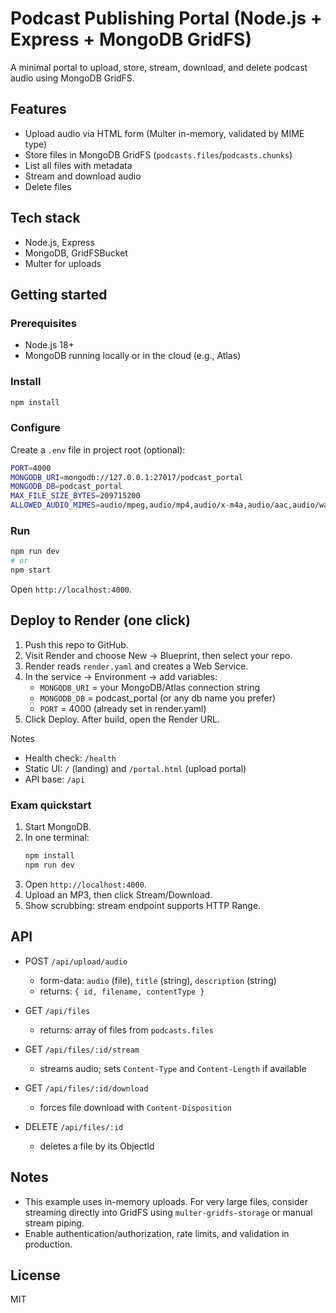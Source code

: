 # Podcast Publishing Portal (Node.js + Express + MongoDB GridFS)

A minimal portal to upload, store, stream, download, and delete podcast audio using MongoDB GridFS.

## Features
- Upload audio via HTML form (Multer in-memory, validated by MIME type)
- Store files in MongoDB GridFS (`podcasts.files`/`podcasts.chunks`)
- List all files with metadata
- Stream and download audio
- Delete files

## Tech stack
- Node.js, Express
- MongoDB, GridFSBucket
- Multer for uploads

## Getting started

### Prerequisites
- Node.js 18+
- MongoDB running locally or in the cloud (e.g., Atlas)

### Install
```bash
npm install
```

### Configure
Create a `.env` file in project root (optional):
```bash
PORT=4000
MONGODB_URI=mongodb://127.0.0.1:27017/podcast_portal
MONGODB_DB=podcast_portal
MAX_FILE_SIZE_BYTES=209715200
ALLOWED_AUDIO_MIMES=audio/mpeg,audio/mp4,audio/x-m4a,audio/aac,audio/wav,audio/x-wav,audio/flac,audio/ogg,audio/webm
```

### Run
```bash
npm run dev
# or
npm start
```
Open `http://localhost:4000`.

## Deploy to Render (one click)

1. Push this repo to GitHub.
2. Visit Render and choose New → Blueprint, then select your repo.
3. Render reads `render.yaml` and creates a Web Service.
4. In the service → Environment → add variables:
   - `MONGODB_URI` = your MongoDB/Atlas connection string
   - `MONGODB_DB` = podcast_portal (or any db name you prefer)
   - `PORT` = 4000 (already set in render.yaml)
5. Click Deploy. After build, open the Render URL.

Notes
- Health check: `/health`
- Static UI: `/` (landing) and `/portal.html` (upload portal)
- API base: `/api`

### Exam quickstart
1. Start MongoDB.
2. In one terminal:
   ```bash
   npm install
   npm run dev
   ```
3. Open `http://localhost:4000`.
4. Upload an MP3, then click Stream/Download.
5. Show scrubbing: stream endpoint supports HTTP Range.

## API

- POST `/api/upload/audio`
  - form-data: `audio` (file), `title` (string), `description` (string)
  - returns: `{ id, filename, contentType }`

- GET `/api/files`
  - returns: array of files from `podcasts.files`

- GET `/api/files/:id/stream`
  - streams audio; sets `Content-Type` and `Content-Length` if available

- GET `/api/files/:id/download`
  - forces file download with `Content-Disposition`

- DELETE `/api/files/:id`
  - deletes a file by its ObjectId

## Notes
- This example uses in-memory uploads. For very large files, consider streaming directly into GridFS using `multer-gridfs-storage` or manual stream piping.
- Enable authentication/authorization, rate limits, and validation in production.

## License
MIT
